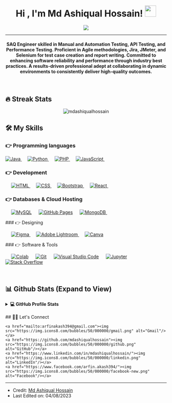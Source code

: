 <h1 align="center">Hi , I'm Md Ashiqual Hossain! <img src="https://media.giphy.com/media/hvRJCLFzcasrR4ia7z/giphy.gif" width="35"></h1>
<p align="center">
  <a href="https://github.com/DenverCoder1/readme-typing-svg"><img src="https://readme-typing-svg.herokuapp.com?lines=Computer+Science+Graduate;Tech+Enthusiast;Software+QA+Engineer;%20AI%20|%20ML%20Enthusiast;Never%20Stop%20Learning&center=true&width=500&height=50"></a>
</p>
<hr/>
<h4 align="center">SAQ Engineer skilled in Manual and Automation Testing, API Testing, and Performance Testing. Proficient in Agile methodologies, Jira, JMeter, and Selenium for test case creation and report writing. Committed to enhancing software reliability and performance through industry best practices. A results-driven professional adept at collaborating in dynamic environments to consistently deliver high-quality outcomes. </h4>
<br>
<!-- <p align="center"> <img src="https://komarev.com/ghpvc/?username=md_ashiqual_hossain&label=Profile%20views&color=0e75b6&style=plastic" alt="md_ashiqual_hossain" /> </p> -->

## 🔥 Streak Stats
<p align="center"><img src="https://github-readme-streak-stats.herokuapp.com/?user=mdashiqualhossain&theme=radical" alt="mdashiqualhossain"  /></p>

## 🛠️ My Skills

### 👉 Programming languages

<p align="left"> 
  
  
  <a href="https://www.java.com" target="_blank"> 
    <img alt="Java" src="https://img.shields.io/badge/Java-%23007396.svg?logo=java&logoColor=white">
  </a>
  &emsp;
   <a href="https://www.python.org" target="_blank">
    <img alt="Python" src="https://img.shields.io/badge/Python%20-%2314354C.svg?logo=python&logoColor=white">
  </a>
  &emsp;
  <a href="https://www.php.net/">
    <img alt="PHP" src="https://img.shields.io/badge/PHP-%23777BB4.svg?logo=php&logoColor=white"/>
  </a>
  &emsp;
  <a href="https://developer.mozilla.org/en-US/docs/Web/JavaScript" target="_blank"> 
     <img alt="JavaScript" src="https://img.shields.io/badge/JavaScript%20-%23F7DF1E.svg?logo=javascript&logoColor=black">
   </a>
  &emsp;
  
  </a>
</p>


### 👉  Development
<p align="left"> 
  &emsp; 
  <a href="https://www.w3.org/html/" target="_blank"> 
   <img alt="HTML" src="https://img.shields.io/badge/HTML5%20-%23E34F26.svg?logo=html5&logoColor=white">
  </a>   
  &emsp;
  <a href="https://www.w3schools.com/css/" target="_blank">
    <img alt="CSS" src="https://img.shields.io/badge/CSS%20-%231572B6.svg?logo=css3&logoColor=white">
  </a> 
   &emsp;
  <a href="https://getbootstrap.com" target="_blank"> 
    <img alt="Bootstrap" src="https://img.shields.io/badge/Bootstrap-%23563D7C.svg?style=flat&logo=bootstrap&logoColor=white"/>
  </a>
   &emsp;
  <a href="https://react.dev/" target="_blank"> 
    <img alt="React" src="https://img.shields.io/badge/-ReactJs-61DAFB?style=flat&logo=react&logoColor=white"/>
  </a>
   &emsp;
 
</p>

### 👉 Databases & Cloud Hosting
<p align="left">
  &emsp;
    <a href="https://www.mysql.com/"><img alt="MySQL" src="https://img.shields.io/badge/MySQL-%2300f.svg?style=flat&llogo=mysql&logoColor=white"></a>
  &emsp;
    <a href="https://www.github.com"><img alt="GitHub Pages" src="https://img.shields.io/badge/GitHub%20Pages-%23327FC7.svg?style=flat&llogo=github&logoColor=white"></a>
  &emsp;
  <a href="https://www.mongodb.com/" target="_blank"> 
    <img alt="MongoDB" src="https://img.shields.io/badge/MongoDB-4EA94B?style=flat&logo=mongodb&logoColor=white"/>
  </a>
  &emsp;


<!--     <a href="https://firebase.google.com/"><img alt="Firebase" src ="https://img.shields.io/badge/Firebase-%23316192.svg?logo=firebase&logoColor=white"></a>
 --> 
</p>
### 👉 Designing
<p align="left">
  &emsp;
  <a href="https://www.figma.com/" target="_blank"> 
    <img alt="Figma" src="https://img.shields.io/badge/Figma-F24E1E?style=flat&logo=figma&logoColor=white"/>
  </a>
  &emsp;
  
 <!--  <a href="https://www.adobe.com/in/products/illustrator.html" target="_blank"> 
    <img alt="Adobe Illustrator" src="https://img.shields.io/badge/Adobe Illustrator-%23FF9A00.svg?style=flat&logo=adobeillustrator&logoColor=white"/>
  </a> 
  &emsp;
  <a href="https://www.adobe.com/in/products/indesign.html" target="_blank"> 
    <img alt="Adobe Indesign" src="https://img.shields.io/badge/Adobe Indesign-%e749a0.svg?style=flat&logo=adobeindesign&logoColor=white"/> 
  </a> 
    &emsp;

     &emsp;
  <a href="https://www.adobe.com/in/products/premiere.html" target="_blank"> 
   <img alt="Adobe Premiere Pro" src="https://img.shields.io/badge/Adobe Premiere Pro-%2300f.svg?style=flat&logo=adobepremierepro&logoColor=white"/>
  </a>
    -->
    
  <a href="https://www.adobe.com/in/products/photoshop-lightroom.html" target="_blank"> 
    <img alt="Adobe Lightroom" src="https://img.shields.io/badge/Adobe Lightroom-%2300f.svg?style=flat&logo=adobelightroom&logoColor=white"/>
  </a>
  &emsp;
  <a href="#">
  	<img alt="Canva" src="https://img.shields.io/badge/Canva-%2300C4CC.svg?style=flat&logo=Canva&logoColor=white"/>
  </a>
 </p>
  ### 👉 Software & Tools
 
<p>
<!--   &emsp;
    <a href="#"><img alt="Adobe" src="https://img.shields.io/badge/Adobe%20-%23FF0000.svg?logo=adobe&logoColor=white"></a> -->
  &emsp;
    <a href="#"><img alt="Colab" src="https://img.shields.io/badge/Colab-00b56a.svg?logo=google-colab&logoColor=white"></a>
<!--   &emsp;
    <a href="#"><img alt="Codepen" src="https://img.shields.io/badge/Codepen-000000.svg?logo=codepen&logoColor=white"></a> -->
  &emsp;
    <a href="#"><img alt="Git" src="https://img.shields.io/badge/Git%20-%23F05033.svg?logo=git&logoColor=white"></a>
  &emsp;
<!--     <a href="#"><img alt="Linux" src="https://img.shields.io/badge/Linux-FCC624?style=flat&logo=linux&logoColor=black"></a>
  &emsp; -->
<!--     <a href="#"><img alt="Google Sheets" src="https://img.shields.io/badge/Google%20Sheets%20-%2334A853.svg?logo=google%20sheets&logoColor=white"></a>
  &emsp; -->
    <a href="#"><img alt="Visual Studio Code" src="https://img.shields.io/badge/Visual%20Studio%20Code-0078d7.svg?logo=visual-studio-code&logoColor=white"></a>
  &emsp;
    <a href="#"><img alt="Jupyter" src="https://img.shields.io/badge/Jupyter%20-%23F37626.svg?logo=Jupyter&logoColor=white"></a>
  &emsp;
    <a href="#"><img alt="Stack Overflow" src="https://img.shields.io/badge/-Stack%20Overflow-FE7A16?logo=stack-overflow&logoColor=white"></a>
  &emsp;


  
</p>

<br/>

## 📊 Github Stats (Expand to View) 


<details> 
  <summary><b>💻 GitHub Profile Stats</b></summary>
  <br/>
<!--   <p align="center">
    <a href="https://github.com/mdashiqualhossain/github-readme-stats"><img alt="Ashiqual's Github Stats" src="https://github-readme-stats.vercel.app/api?username=mdashiqualhossain&show_icons=true&count_private=true&theme=algolia" height="192px"/></a>
<br/>
  &nbsp; -->
  <br/>
	  <img src="https://github-readme-stats.vercel.app/api/top-langs?username=mdashiqualhossain&show_icons=true&locale=en&layout=compact&theme=algolia" alt="candida18" height="192px"/>
  <br/>
  <b>Note:</b> Top languages is only a metric of the languages my public code consists of and doesn't reflect experience or skill level.
  </p>
</details>

<!--
<details>
  <summary><b>⚡ Recent GitHub Activity</b></summary>
  <br/>
   <a href="https://github.com/mdashiqualhossain"><img alt="Ashiqual's Activity Graph" src="https://activity-graph.herokuapp.com/graph?username=mdashiqualhossain&custom_title=Candida%20Noronha's%20Contribution%20Graph&theme=react-dark" /></a>
  <br/>

</details>
-->
<br/>
## 🙋‍♀️ Let's Connect
<p align="center">
  
	<a href="mailto:arfinakash394@gmail.com"><img src="https://img.icons8.com/bubbles/50/000000/gmail.png" alt="Gmail"/></a>
	<a href="https://github.com/mdashiqualhossain"><img src="https://img.icons8.com/bubbles/50/000000/github.png" alt="GitHub"/></a>
	<a href="https://www.linkedin.com/in/mdashiqualhossain/"><img src="https://img.icons8.com/bubbles/50/000000/linkedin.png" alt="LinkedIn"/></a>
	<a href="https://www.facebook.com/arfin.akash394/"><img src="https://img.icons8.com/bubbles/50/000000/facebook-new.png" alt="Facebook"/></a>
	
</p>

<hr/>

* Credit: [Md Ashiqual Hossain](https://github.com/Candida18)
* Last Edited on: 04/08/2023




